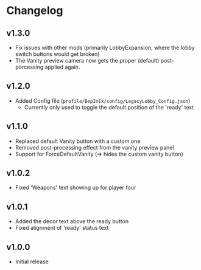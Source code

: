# Changelog
## v1.3.0

* Fix issues with other mods (primarily LobbyExpansion, where the lobby switch buttons would get broken)
* The Vanity preview camera now gets the proper (default) post-porcessing applied again.

## v1.2.0

* Added Config file (`profile/BepInEx/config/LegacyLobby_Config.json`)
  * Currently only used to toggle the default position of the 'ready' text

## v1.1.0

* Replaced default Vanity button with a custom one
* Removed post-processing effect from the vanity preview panel
* Support for ForceDefaultVanity (=> hides the custom vanity button)

## v1.0.2

* Fixed 'Weapons' text showing up for player four

## v1.0.1

* Added the decor text above the ready button
* Fixed alignment of 'ready' status text

## v1.0.0

* Initial release